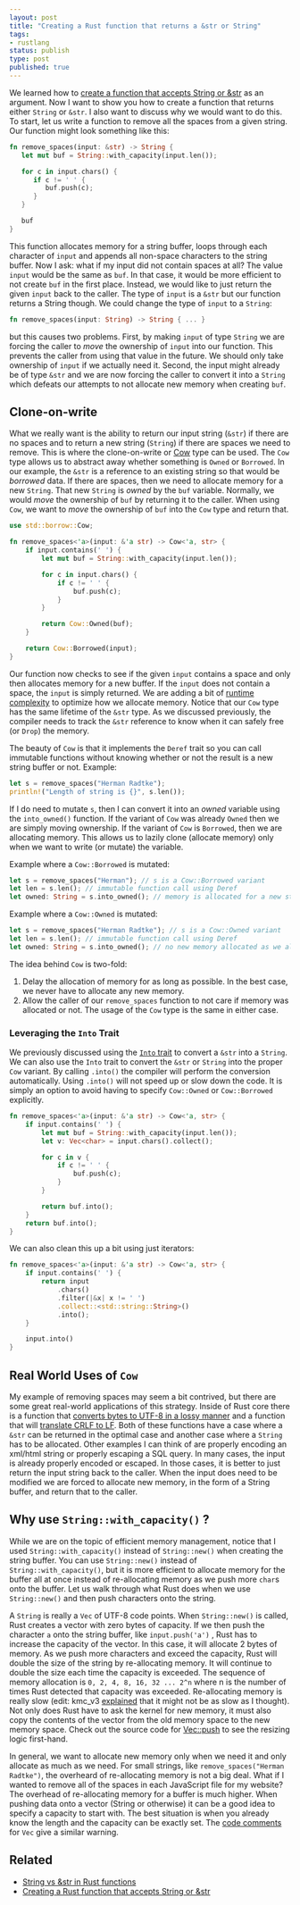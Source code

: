 ```yaml
---
layout: post
title: "Creating a Rust function that returns a &str or String"
tags:
- rustlang
status: publish
type: post
published: true
---
```


We learned how to [create a function that accepts String or &str][Into<String>] as an argument. Now I want to show you how to create a function that returns either `String` or `&str`. I also want to discuss why we would want to do this. To start, let us write a function to remove all the spaces from a given string. Our function might look something like this:

```rust
fn remove_spaces(input: &str) -> String {
   let mut buf = String::with_capacity(input.len());

   for c in input.chars() {
      if c != ' ' {
         buf.push(c);
      }
   }

   buf
}

```

This function allocates memory for a string buffer, loops through each character of `input` and appends all non-space characters to the string buffer. Now I ask: what if my input did not contain spaces at all? The value `input` would be the same as `buf`. In that case, it would be more efficient to not create `buf` in the first place. Instead, we would like to just return the given `input` back to the caller. The type of `input` is a `&str` but our function returns a String though. We could change the type of `input` to a `String`:

```rust
fn remove_spaces(input: String) -> String { ... }
```

but this causes two problems. First, by making `input` of type `String` we are forcing the caller to _move_ the ownership of `input` into our function. This prevents the caller from using that value in the future. We should only take ownership of `input` if we actually need it. Second, the input might already be of type `&str` and we are now forcing the caller to convert it into a `String` which defeats our attempts to not allocate new memory when creating `buf`.

## Clone-on-write

What we really want is the ability to return our input string (`&str`) if there are no spaces and to return a new string (`String`) if there are spaces we need to remove. This is where the clone-on-write or [Cow][Cow] type can be used. The `Cow` type allows us to abstract away whether something is `Owned` or `Borrowed`. In our example, the `&str` is a reference to an existing string so that would be _borrowed_ data. If there are spaces, then we need to allocate memory for a new `String`. That new `String` is _owned_ by the `buf` variable. Normally, we would _move_ the ownership of `buf` by returning it to the caller. When using `Cow`, we want to _move_ the ownership of `buf` into the `Cow` type and return that.

```rust
use std::borrow::Cow;

fn remove_spaces<'a>(input: &'a str) -> Cow<'a, str> {
    if input.contains(' ') {
        let mut buf = String::with_capacity(input.len());

        for c in input.chars() {
            if c != ' ' {
                buf.push(c);
            }
        }

        return Cow::Owned(buf);
    }

    return Cow::Borrowed(input);
}
```

Our function now checks to see if the given `input` contains a space and only then allocates memory for a new buffer. If the `input` does not contain a space, the `input` is simply returned. We are adding a bit of [runtime complexity][Big O] to optimize how we allocate memory. Notice that our `Cow` type has the same lifetime of the `&str` type. As we discussed previously, the compiler needs to track the `&str` reference to know when it can safely free (or `Drop`) the memory.

The beauty of `Cow` is that it implements the `Deref` trait so you can call immutable functions without knowing whether or not the result is a new string buffer or not. Example:

```rust
let s = remove_spaces("Herman Radtke");
println!("Length of string is {}", s.len());
```

If I do need to mutate `s`, then I can convert it into an _owned_ variable using the `into_owned()` function. If the variant of `Cow` was already `Owned` then we are simply moving ownership. If the variant of `Cow` is `Borrowed`, then we are allocating memory. This allows us to lazily clone (allocate memory) only when we want to write (or mutate) the variable.


Example where a `Cow::Borrowed` is mutated:

```rust
let s = remove_spaces("Herman"); // s is a Cow::Borrowed variant
let len = s.len(); // immutable function call using Deref
let owned: String = s.into_owned(); // memory is allocated for a new string
```

Example where a `Cow::Owned` is mutated:

```rust
let s = remove_spaces("Herman Radtke"); // s is a Cow::Owned variant
let len = s.len(); // immutable function call using Deref
let owned: String = s.into_owned(); // no new memory allocated as we already had a String
```

The idea behind `Cow` is two-fold:

   1. Delay the allocation of memory for as long as possible. In the best case, we never have to allocate any new memory.
   1. Allow the caller of our `remove_spaces` function to not care if memory was allocated or not. The usage of the `Cow` type is the same in either case.

### Leveraging the `Into` Trait

We previously discussed using the [`Into` trait][Into<String>] to convert a `&str` into a `String`. We can also use the `Into` trait to convert the `&str` or `String` into the proper `Cow` variant. By calling `.into()` the compiler will perform the conversion automatically. Using `.into()` will not speed up or slow down the code. It is simply an option to avoid having to specify `Cow::Owned` or `Cow::Borrowed` explicitly.

```rust
fn remove_spaces<'a>(input: &'a str) -> Cow<'a, str> {
    if input.contains(' ') {
        let mut buf = String::with_capacity(input.len());
        let v: Vec<char> = input.chars().collect();

        for c in v {
            if c != ' ' {
                buf.push(c);
            }
        }

        return buf.into();
    }
    return buf.into();
}
```

We can also clean this up a bit using just iterators:

```rust
fn remove_spaces<'a>(input: &'a str) -> Cow<'a, str> {
    if input.contains(' ') {
        return input
            .chars()
            .filter(|&x| x != ' ')
            .collect::<std::string::String>()
            .into();
    }

    input.into()
}
```

## Real World Uses of `Cow`

My example of removing spaces may seem a bit contrived, but there are some great real-world applications of this strategy. Inside of Rust core there is a function that [converts bytes to UTF-8 in a lossy manner][from_utf8_lossy] and a function that will [translate CRLF to LF][translate_crlf]. Both of these functions have a case where a `&str` can be returned in the optimal case and another case where a `String` has to be allocated. Other examples I can think of are properly encoding an xml/html string or properly escaping a SQL query. In many cases, the input is already properly encoded or escaped. In those cases, it is better to just return the input string back to the caller. When the input does need to be modified we are forced to allocate new memory, in the form of a String buffer, and return that to the caller.

## Why use `String::with_capacity()` ?

While we are on the topic of efficient memory management, notice that I used `String::with_capacity()` instead of `String::new()` when creating the string buffer. You can use `String::new()` instead of `String::with_capacity()`, but it is more efficient to allocate memory for the buffer all at once instead of re-allocating memory as we push more `char`s onto the buffer. Let us walk through what Rust does when we use `String::new()` and then push characters onto the string.

A `String` is really a `Vec` of UTF-8 code points. When `String::new()` is called, Rust creates a vector with zero bytes of capacity. If we then push the character `a` onto the string buffer, like `input.push('a')` , Rust has to increase the capacity of the vector. In this case, it will allocate 2 bytes of memory. As we push more characters and exceed the capacity, Rust will double the size of the string by re-allocating memory. It will continue to double the size each time the capacity is exceeded. The sequence of memory allocation is `0, 2, 4, 8, 16, 32 ... 2^n` where n is the number of times Rust detected that capacity was exceeded. Re-allocating memory is really slow (edit: kmc_v3 [explained][kmc_v3 comment] that it might not be as slow as I thought). Not only does Rust have to ask the kernel for new memory, it must also copy the contents of the vector from the old memory space to the new memory space. Check out the source code for [Vec::push][Vec::push] to see the resizing logic first-hand.

In general, we want to allocate new memory only when we need it and only allocate as much as we need. For small strings, like `remove_spaces("Herman Radtke")`, the overheard of re-allocating memory is not a big deal. What if I wanted to remove all of the spaces in each JavaScript file for my website? The overhead of re-allocating memory for a buffer is much higher. When pushing data onto a vector (String or otherwise) it can be a good idea to specify a capacity to start with. The best situation is when you already know the length and the capacity can be exactly set. The [code comments][Vec code comments] for `Vec` give a similar warning.

## Related

   * [String vs &str in Rust functions](http://hermanradtke.com/2015/05/03/string-vs-str-in-rust-functions.html)
   * [Creating a Rust function that accepts String or &str](http://hermanradtke.com/2015/05/06/creating-a-rust-function-that-accepts-string-or-str.html)


[Cow]: https://doc.rust-lang.org/stable/std/borrow/enum.Cow.html
[Big O]: https://en.wikipedia.org/wiki/Analysis_of_algorithms
[from_utf8_lossy]: https://github.com/rust-lang/rust/blob/720735b9430f7ff61761f54587b82dab45317938/src/libcollections/string.rs#L153
[translate_crlf]: https://github.com/rust-lang/rust/blob/c23a9d42ea082830593a73d25821842baf9ccf33/src/libsyntax/parse/lexer/mod.rs#L271
[Vec::push]: https://github.com/rust-lang/rust/blob/720735b9430f7ff61761f54587b82dab45317938/src/libcollections/vec.rs#L628
[Vec code comments]: https://github.com/rust-lang/rust/blob/720735b9430f7ff61761f54587b82dab45317938/src/libcollections/vec.rs#L147-152
[Into<String>]: /2015/05/06/creating-a-rust-function-that-accepts-string-or-str.html
[kmc_v3 comment]: http://www.reddit.com/r/rust/comments/37q8sr/creating_a_rust_function_that_returns_a_str_or/croylbu

